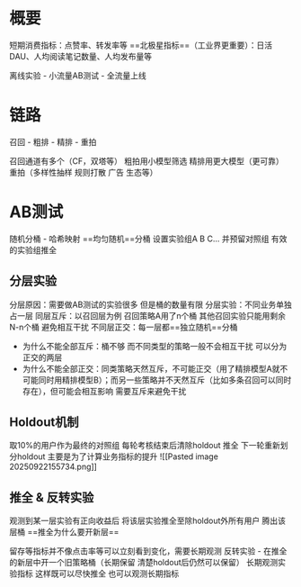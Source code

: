 # 概要

短期消费指标：点赞率、转发率等
==北极星指标==（工业界更重要）：日活DAU、人均阅读笔记数量、人均发布量等

离线实验 - 小流量AB测试 - 全流量上线

# 链路

召回 - 粗排 - 精排 - 重拍

召回通道有多个（CF，双塔等）
粗拍用小模型筛选 
精排用更大模型（更可靠）
重拍（多样性抽样 规则打散 广告 生态等）

# AB测试

随机分桶 - 哈希映射 ==均匀随机==分桶 设置实验组A B C... 并预留对照组 有效的实验组推全

## 分层实验 

分层原因：需要做AB测试的实验很多 但是桶的数量有限 
分层实验：不同业务单独占一层
同层互斥：以召回层为例 召回策略A用了n个桶 其他召回实验只能用剩余N-n个桶 避免相互干扰
不同层正交：每一层都==独立随机==分桶

+ 为什么不能全部互斥：桶不够 而不同类型的策略一般不会相互干扰 可以分为正交的两层
+ 为什么不能全部正交：同类策略天然互斥，不可能正交（用了精排模型A就不可能同时用精排模型B）；而另一些策略并不天然互斥（比如多条召回可以同时存在），但可能会相互影响 需要互斥来避免干扰

## Holdout机制

取10%的用户作为最终的对照组 每轮考核结束后清除holdout 推全 下一轮重新划分holdout 主要是为了计算业务指标的提升
![[Pasted image 20250922155734.png]]

## 推全 & 反转实验

观测到某一层实验有正向收益后 将该层实验推全至除holdout外所有用户 腾出该层桶
==推全为什么要开新层==

留存等指标并不像点击率等可以立刻看到变化，需要长期观测
反转实验 - 在推全的新层中开一个旧策略桶（长期保留 清楚holdout后仍然可以保留） 长期观测实验指标 这样既可以尽快推全 也可以观测长期指标

